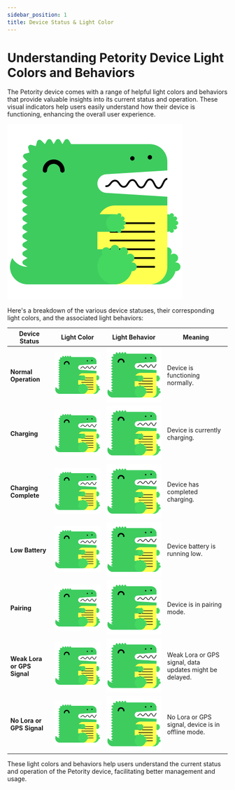 ```yaml
---
sidebar_position: 1
title: Device Status & Light Color
---
```


# Understanding Petority Device Light Colors and Behaviors
The Petority device comes with a range of helpful light colors and behaviors that provide valuable insights into its current status and operation. These visual indicators help users easily understand how their device is functioning, enhancing the overall user experience.

![color](/img/logo.svg)  

Here's a breakdown of the various device statuses, their corresponding light colors, and the associated light behaviors:

| Device Status  | Light Color | Light Behavior |  Meaning |
| ----------- | ----------- |----------- |----------- |
| **Normal Operation**	  | ![color](/img/logo.svg)      | ![color](/img/logo.svg)      |  Device is functioning normally.     |
| **Charging**     | ![color](/img/logo.svg)       |  ![color](/img/logo.svg)     |  Device is currently charging.      | 
| **Charging Complete**	  | ![color](/img/logo.svg)         | ![color](/img/logo.svg)        |  Device has completed charging.      | 
| **Low Battery**  | ![color](/img/logo.svg)      | ![color](/img/logo.svg)     |  Device battery is running low.      | 
| **Pairing**  | ![color](/img/logo.svg)     | ![color](/img/logo.svg)       |  Device is in pairing mode.    | 
| **Weak Lora or GPS Signal**	  | ![color](/img/logo.svg)       | ![color](/img/logo.svg)      | Weak Lora or GPS signal, data updates might be delayed.    | 
| **No Lora or GPS Signal**	  | ![color](/img/logo.svg)       | ![color](/img/logo.svg)      |  No Lora or GPS signal, device is in offline mode.    | 

These light colors and behaviors help users understand the current status and operation of the Petority device, facilitating better management and usage.
